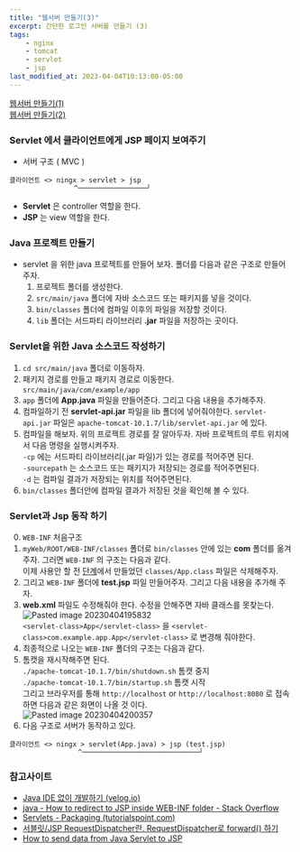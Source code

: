 ```yaml
---
title: "웹서버 만들기(3)"
excerpt: 간단한 로그인 서버를 만들기 (3)
tags:
    - nginx
    - tomcat
    - servlet
    - jsp
last_modified_at: 2023-04-04T10:13:00-05:00
---
```

[웹서버 만들기(1)](https://mingyu2.github.io/%EC%9B%B9%EC%84%9C%EB%B2%84%EA%B0%9C%EB%B0%9C1/)<br>
[웹서버 만들기(2)](https://mingyu2.github.io/%EC%9B%B9%EC%84%9C%EB%B2%84%EA%B0%9C%EB%B0%9C2/)

### Servlet 에서 클라이언트에게 JSP 페이지 보여주기
- 서버 구조 ( MVC )
```
클라이언트 <> ningx > servlet > jsp
                ^─────────────────┘
```
- **Servlet** 은 controller 역할을 한다.
- **JSP** 는 view 역할을 한다.

### Java 프로젝트 만들기
-  servlet 을 위한 java 프로젝트를 만들어 보자. 폴더를 다음과 같은 구조로 만들어 주자.
	1. 프로젝트 폴더를 생성한다.
	2. `src/main/java` 폴더에 자바 소스코드 또는 패키지를 넣을 것이다.
	3. `bin/classes` 폴더에 컴파일 이후의 파일을 저장할 것이다.
	4. `lib` 폴더는 서드파티 라이브러리 **.jar** 파일을 저장하는 곳이다.

<script src="https://gist.github.com/MinGyu2/83a33cde802da763e373e3fbab898e9b.js"></script>

### Servlet을 위한 Java 소스코드 작성하기
1. `cd src/main/java` 폴더로 이동하자.
2. 패키지 경로를 만들고 패키지 경로로 이동한다.<br>`src/main/java/com/example/app`
3. `app` 폴더에 **App.java** 파일을 만들어준다. 그리고 다음 내용을 추가해주자.<br><script src="https://gist.github.com/MinGyu2/9734ce99aaf29132f1078614602eec0e.js"></script>
4. 컴파일하기 전 **servlet-api.jar** 파일을 lib 폴더에 넣어줘야한다. `servlet-api.jar` 파일은 `apache-tomcat-10.1.7/lib/servlet-api.jar` 에 있다.
5. 컴파일을 해보자. 위의 프로젝트 경로를 잘 알아두자. 자바 프로젝트의 루트 위치에서 다음 명령을 실행시켜주자.<br>`-cp` 에는 서드파티 라이브러리(.jar 파일)가 있는 경로를 적어주면 된다.<br>`-sourcepath` 는 소스코드 또는 패키지가 저장되는 경로를 적어주면된다.<br>`-d` 는 컴파일 결과가 저장되는 위치를 적어주면된다.<br><script src="https://gist.github.com/MinGyu2/457d7264008556c6f9460276fb268718.js"></script>
6. `bin/classes` 폴더안에 컴파일 결과가 저장된 것을 확인해 볼 수 있다.<br><script src="https://gist.github.com/MinGyu2/0f410f7860e12bb3f9e9765ad2127933.js"></script>


### Servlet과 Jsp 동작 하기
0. `WEB-INF` 처음구조<br><script src="https://gist.github.com/MinGyu2/4ac06f9d8f4e1b92cc1c7a453dca5b58.js"></script>
1. `myWeb/ROOT/WEB-INF/classes` 폴더로 `bin/classes` 안에 있는 **com** 폴더를 옮겨주자. 그러면 `WEB-INF` 의 구조는 다음과 같다.<br>이제 사용안 할 전 [단계](https://mingyu2.github.io/%EC%9B%B9%EC%84%9C%EB%B2%84%EA%B0%9C%EB%B0%9C2/)에서 만들었던 `classes/App.class` 파일은 삭제해주자.<br><script src="https://gist.github.com/MinGyu2/264b4f723a54dce362f9e48c1344d605.js"></script>
2. 그리고 `WEB-INF` 폴더에 **test.jsp** 파일 만들어주자. 그리고 다음 내용을 추가해 주자.<br><script src="https://gist.github.com/MinGyu2/caca9928fb057b6bfa231ee02c22e13c.js"></script>
3. **web.xml** 파일도 수정해줘야 한다.  수정을 안해주면 자바 클래스를 못찾는다.<br>![Pasted image 20230404195832](https://user-images.githubusercontent.com/31990118/229791396-d276256f-0643-4ce3-8980-e1a71550fd08.png)<br>`<servlet-class>App</servlet-class>` 을 `<servlet-class>com.example.app.App</servlet-class>` 로 변경해 줘야한다.<br><script src="https://gist.github.com/MinGyu2/c0662d9a500b96d7fe2ead8e3a872f6f.js"></script>
4. 최종적으로 나오는 `WEB-INF` 폴더의 구조는 다음과 같다.<br><script src="https://gist.github.com/MinGyu2/e4f05014b8c6734e94f316ede76f77f3.js"></script>
5. 톰캣을 재시작해주면 된다. <br>`./apache-tomcat-10.1.7/bin/shutdown.sh` 톰캣 중지<br>`./apache-tomcat-10.1.7/bin/startup.sh` 톰캣 시작<br>그리고 브라우저를 통해 `http://localhost` or `http://localhost:8080` 로 접속하면 다음과 같은 화면이 나올 것 이다.<br>![Pasted image 20230404200357](https://user-images.githubusercontent.com/31990118/229791799-b7918215-2922-4d2d-b0ab-20974f0eb8cc.png)
6. 다음 구조로 서버가 동작하고 있다.
```
클라이언트 <> ningx > servlet(App.java) > jsp (test.jsp)
                 ^─────────────────────────────┘
```

### 참고사이트
- [Java IDE 없이 개발하기 (velog.io)](https://velog.io/@lee_choonghee/Java-IDE-%EC%97%86%EC%9D%B4-%EA%B0%9C%EB%B0%9C%ED%95%98%EA%B8%B0)
- [java - How to redirect to JSP inside WEB-INF folder - Stack Overflow](https://stackoverflow.com/questions/22928427/how-to-redirect-to-jsp-inside-web-inf-folder)
- [Servlets - Packaging (tutorialspoint.com)](https://www.tutorialspoint.com/servlets/servlets-packaging.htm)
- [서블릿/JSP RequestDispatcher란. RequestDispatcher로 forward() 하기](https://dololak.tistory.com/502)
- [How to send data from Java Servlet to JSP ](https://initialcommit.com/blog/how-to-send-data-from-servlet-to-jsp)